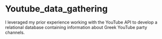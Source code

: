 # Youtube_data_gathering
I leveraged my prior experience working with the YouTube API to develop a relational database containing information about Greek YouTube party channels.
